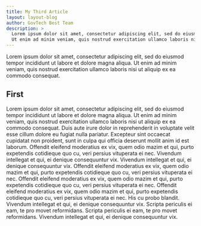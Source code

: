 ```yaml
---
title: My Third Article
layout: layout-blog
author: GovTech Best Team
description: >
  Lorem ipsum dolor sit amet, consectetur adipiscing elit, sed do eiusmod tempor incididunt ut labore et dolore magna aliqua.
  Ut enim ad minim veniam, quis nostrud exercitation ullamco laboris nisi ut aliquip ex ea commodo consequat.   
---
```


Lorem ipsum dolor sit amet, consectetur adipiscing elit, sed do eiusmod tempor incididunt ut labore et dolore magna aliqua. Ut enim ad minim veniam, quis nostrud exercitation ullamco laboris nisi ut aliquip ex ea commodo consequat. 

## First

Lorem ipsum dolor sit amet, consectetur adipiscing elit, sed do eiusmod tempor incididunt ut labore et dolore magna aliqua. Ut enim ad minim veniam, quis nostrud exercitation ullamco laboris nisi ut aliquip ex ea commodo consequat. Duis aute irure dolor in reprehenderit in voluptate velit esse cillum dolore eu fugiat nulla pariatur. Excepteur sint occaecat cupidatat non proident, sunt in culpa qui officia deserunt mollit anim id est laborum. Offendit eleifend moderatius ex vix, quem odio mazim et qui, purto expetendis cotidieque quo cu, veri persius vituperata ei nec. Vivendum intellegat et qui, ei denique consequuntur vix. Vivendum intellegat et qui, ei denique consequuntur vix. Offendit eleifend moderatius ex vix, quem odio mazim et qui, purto expetendis cotidieque quo cu, veri persius vituperata ei nec. Offendit eleifend moderatius ex vix, quem odio mazim et qui, purto expetendis cotidieque quo cu, veri persius vituperata ei nec. Offendit eleifend moderatius ex vix, quem odio mazim et qui, purto expetendis cotidieque quo cu, veri persius vituperata ei nec. His cu probo blandit. Vivendum intellegat et qui, ei denique consequuntur vix. Scripta periculis ei eam, te pro movet reformidans. Scripta periculis ei eam, te pro movet reformidans. Vivendum intellegat et qui, ei denique consequuntur vix.
